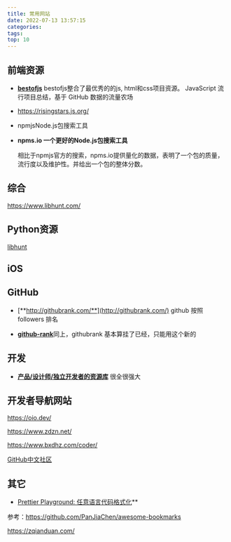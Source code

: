```yaml
---
title: 常用网站
date: 2022-07-13 13:57:15
categories:
tags:
top: 10
---
```




## 前端资源

- [**bestofjs**](https://bestofjs.org/) bestofjs整合了最优秀的的js, html和css项目资源。 JavaScript 流行项目总结，基于 GitHub 数据的流量农场

- https://risingstars.js.org/

- npmjsNode.js包搜索工具

- **npms.io 一个更好的Node.js包搜索工具**

  相比于npmjs官方的搜索，npms.io提供量化的数据，表明了一个包的质量，流行度以及维护性。并给出一个包的整体分数。



## 综合

https://www.libhunt.com/





## Python资源

[libhunt](https://python.libhunt.com/)






## iOS





## GitHub

- [**http://githubrank.com/**](http://githubrank.com/) github 按照 followers 排名

- [**github-rank**](https://wangchujiang.com/github-rank/)同上，githubrank 基本算挂了已经，只能用这个新的



## 开发

- [**产品/设计师/独立开发者的资源库**](https://maliquankai.com/designnav/) 很全很强大

  

## 开发者导航网站

https://oio.dev/

https://www.zdzn.net/

https://www.bxdhz.com/coder/

[GitHub中文社区](https://www.githubs.cn/collections)



## 其它

-   [Prettier Playground: 任意语言代码格式化](https://link.juejin.cn/?target=https%3A%2F%2Fprettier.io%2Fplayground%2F)**





参考：https://github.com/PanJiaChen/awesome-bookmarks

https://zqianduan.com/
